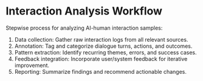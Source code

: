 # Interaction Analysis Workflow

Stepwise process for analyzing AI-human interaction samples:

1. Data collection: Gather raw interaction logs from all relevant sources.
2. Annotation: Tag and categorize dialogue turns, actions, and outcomes.
3. Pattern extraction: Identify recurring themes, errors, and success cases.
4. Feedback integration: Incorporate user/system feedback for iterative improvement.
5. Reporting: Summarize findings and recommend actionable changes.
